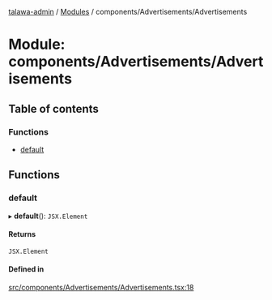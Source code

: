 [talawa-admin](../README.md) / [Modules](../modules.md) / components/Advertisements/Advertisements

# Module: components/Advertisements/Advertisements

## Table of contents

### Functions

- [default](components_Advertisements_Advertisements.md#default)

## Functions

### default

▸ **default**(): `JSX.Element`

#### Returns

`JSX.Element`

#### Defined in

[src/components/Advertisements/Advertisements.tsx:18](https://github.com/Anvita0305/talawa-admin/blob/9600608/src/components/Advertisements/Advertisements.tsx#L18)
